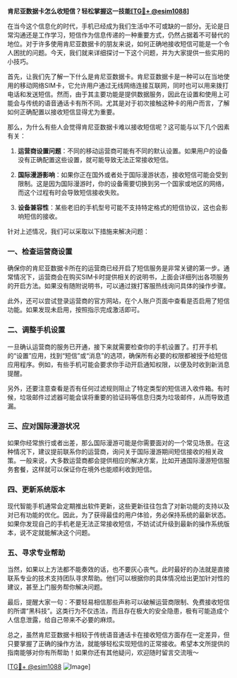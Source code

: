 **肯尼亚数据卡怎么收短信？轻松掌握这一技能[[TG💪+ @esim1088](https://t.me/s/esim1088)]**

在当今这个信息化的时代，手机已经成为我们生活中不可或缺的一部分。无论是日常沟通还是工作学习，短信作为信息传递的一种重要方式，仍然占据着不可替代的地位。对于许多使用肯尼亚数据卡的朋友来说，如何正确地接收短信可能是一个令人困扰的问题。今天，我们就来详细探讨一下这个问题，并为大家提供一些实用的小技巧。

首先，让我们先了解一下什么是肯尼亚数据卡。肯尼亚数据卡是一种可以在当地使用的移动网络SIM卡，它允许用户通过无线网络连接互联网，同时也可以用来拨打电话和发送短信。然而，由于其主要功能是提供数据服务，因此在设置和使用上可能会与传统的语音通话卡有所不同。尤其是对于初次接触这种卡的用户而言，了解如何正确配置以接收短信显得尤为重要。

那么，为什么有些人会觉得肯尼亚数据卡难以接收短信呢？这可能与以下几个因素有关：

1. **运营商设置问题**：不同的移动运营商可能有不同的默认设置。如果用户的设备没有正确配置这些设置，就可能导致无法正常接收短信。
   
2. **国际漫游影响**：如果你正在国外或者处于国际漫游状态，接收短信可能会受到限制。这是因为国际漫游时，你的设备需要切换到另一个国家或地区的网络，而这个过程有时会导致短信接收失败。

3. **设备兼容性**：某些老旧的手机型号可能不支持特定格式的短信协议，这也会影响短信的接收。

针对上述情况，我们可以采取以下措施来解决问题：

### 一、检查运营商设置

确保你的肯尼亚数据卡所在的运营商已经开启了短信服务是非常关键的第一步。通常情况下，运营商会在购买SIM卡时提供相关的说明书，上面会详细列出各项服务的开启方法。如果没有随附说明书，可以通过拨打客服热线询问具体的操作步骤。

此外，还可以尝试登录运营商的官方网站，在个人账户页面中查看是否启用了短信功能。如果发现未启用，按照指示完成激活即可。

### 二、调整手机设置

一旦确认运营商的服务已开通，接下来就需要检查你的手机设置了。打开手机的“设置”应用，找到“短信”或“消息”的选项，确保所有必要的权限都被授予给短信应用程序。例如，有些手机可能会要求你手动开启通知权限，以便及时收到新消息提醒。

另外，还要注意查看是否有任何过滤规则阻止了特定类型的短信进入收件箱。有时候，垃圾邮件过滤器可能会误将重要的验证码等信息归类为垃圾邮件，从而导致遗漏。

### 三、应对国际漫游状况

如果你经常旅行或者出差，那么国际漫游可能是你需要面对的一个常见场景。在这种情况下，建议提前联系你的运营商，询问关于国际漫游期间短信接收的相关政策。一般来说，大多数运营商都会提供相应的解决方案，比如开通国际漫游短信服务套餐，这样就可以保证你在境外也能顺利收到短信。

### 四、更新系统版本

现代智能手机通常会定期推出软件更新，这些更新往往包含了对新功能的支持以及对已有功能的优化。因此，为了获得最佳的用户体验，务必保持系统的最新状态。如果你发现自己的手机老是无法正常接收短信，不妨试试升级到最新的操作系统版本，说不定就能解决这个问题。

### 五、寻求专业帮助

当然，如果以上方法都不能奏效的话，也不要灰心丧气。此时最好的办法就是直接联系专业的技术支持团队寻求帮助。他们可以根据你的具体情况给出更加针对性的建议，甚至上门服务帮你解决问题。

最后，提醒大家一句：不要轻易相信那些声称可以破解运营商限制、免费接收短信的所谓“黑科技”。这类行为不仅违法，而且存在极大的安全隐患，极有可能造成个人信息泄露，给自己带来不必要的麻烦。

总之，虽然肯尼亚数据卡相较于传统语音通话卡在接收短信方面存在一定差异，但只要掌握了正确的操作方法，就能够轻松实现短信的正常接收。希望本文所提供的指南能够对你有所帮助！如果你还有其他疑问，欢迎随时留言交流哦～

[[TG💪+ @esim1088](https://t.me/s/esim1088) ![Image](https://i.postimg.cc/4NQfJmqS/Snipaste-2025-05-13-00-14-12.png)]